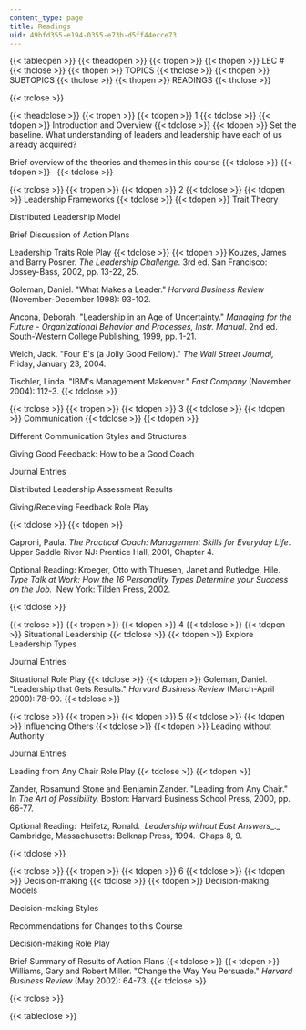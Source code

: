 ```yaml
---
content_type: page
title: Readings
uid: 49bfd355-e194-0355-e73b-d5ff44ecce73
---
```


{{< tableopen >}}
{{< theadopen >}}
{{< tropen >}}
{{< thopen >}}
LEC #
{{< thclose >}}
{{< thopen >}}
TOPICS
{{< thclose >}}
{{< thopen >}}
SUBTOPICS
{{< thclose >}}
{{< thopen >}}
READINGS
{{< thclose >}}

{{< trclose >}}

{{< theadclose >}}
{{< tropen >}}
{{< tdopen >}}
1
{{< tdclose >}}
{{< tdopen >}}
Introduction and Overview
{{< tdclose >}}
{{< tdopen >}}
Set the baseline. What understanding of leaders and leadership have each of us already acquired?  
  
Brief overview of the theories and themes in this course
{{< tdclose >}}
{{< tdopen >}}
 
{{< tdclose >}}

{{< trclose >}}
{{< tropen >}}
{{< tdopen >}}
2
{{< tdclose >}}
{{< tdopen >}}
Leadership Frameworks
{{< tdclose >}}
{{< tdopen >}}
Trait Theory  
  
Distributed Leadership Model  
  
Brief Discussion of Action Plans  
  
Leadership Traits Role Play
{{< tdclose >}}
{{< tdopen >}}
Kouzes, James and Barry Posner. _The Leadership Challenge_. 3rd ed. San Francisco: Jossey-Bass, 2002, pp. 13-22, 25.  
  
Goleman, Daniel. "What Makes a Leader." _Harvard Business Review_ (November-December 1998): 93-102.  
  
Ancona, Deborah. "Leadership in an Age of Uncertainty." _Managing for the Future - Organizational Behavior and Processes, Instr. Manual_. 2nd ed. South-Western College Publishing, 1999, pp. 1-21.  
  
Welch, Jack. "Four E's (a Jolly Good Fellow)." _The Wall Street Journal,_ Friday, January 23, 2004.  
  
Tischler, Linda. "IBM's Management Makeover." _Fast Company_ (November 2004): 112-3.
{{< tdclose >}}

{{< trclose >}}
{{< tropen >}}
{{< tdopen >}}
3
{{< tdclose >}}
{{< tdopen >}}
Communication
{{< tdclose >}}
{{< tdopen >}}


Different Communication Styles and Structures  
  
Giving Good Feedback: How to be a Good Coach  
  
Journal Entries  
  
Distributed Leadership Assessment Results  
  
Giving/Receiving Feedback Role Play


{{< tdclose >}}
{{< tdopen >}}


Caproni, Paula. _The Practical Coach: Management Skills for Everyday Life_. Upper Saddle River NJ: Prentice Hall, 2001, Chapter 4.

Optional Reading: Kroeger, Otto with Thuesen, Janet and Rutledge, Hile.  _Type Talk at Work: How the 16 Personality Types Determine your Success on the Job._  New York: Tilden Press, 2002.


{{< tdclose >}}

{{< trclose >}}
{{< tropen >}}
{{< tdopen >}}
4
{{< tdclose >}}
{{< tdopen >}}
Situational Leadership
{{< tdclose >}}
{{< tdopen >}}
Explore Leadership Types  
  
Journal Entries  
  
Situational Role Play
{{< tdclose >}}
{{< tdopen >}}
Goleman, Daniel. "Leadership that Gets Results." _Harvard Business Review_ (March-April 2000): 78-90.
{{< tdclose >}}

{{< trclose >}}
{{< tropen >}}
{{< tdopen >}}
5
{{< tdclose >}}
{{< tdopen >}}
Influencing Others
{{< tdclose >}}
{{< tdopen >}}
Leading without Authority  
  
Journal Entries  
  
Leading from Any Chair Role Play
{{< tdclose >}}
{{< tdopen >}}


Zander, Rosamund Stone and Benjamin Zander. "Leading from Any Chair." In _The Art of Possibility._ Boston: Harvard Business School Press, 2000, pp. 66-77. 

Optional Reading:  Heifetz, Ronald.  _Leadership without East Answers__._  Cambridge, Massachusetts: Belknap Press, 1994.  Chaps 8, 9.


{{< tdclose >}}

{{< trclose >}}
{{< tropen >}}
{{< tdopen >}}
6
{{< tdclose >}}
{{< tdopen >}}
Decision-making
{{< tdclose >}}
{{< tdopen >}}
Decision-making Models  
  
Decision-making Styles  
  
Recommendations for Changes to this Course  
  
Decision-making Role Play  
  
Brief Summary of Results of Action Plans
{{< tdclose >}}
{{< tdopen >}}
Williams, Gary and Robert Miller. "Change the Way You Persuade." _Harvard Business Review_ (May 2002): 64-73.
{{< tdclose >}}

{{< trclose >}}

{{< tableclose >}}
